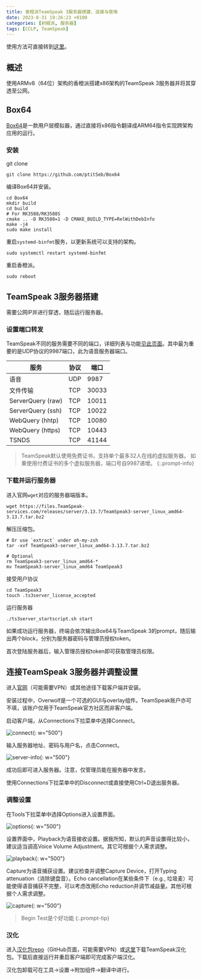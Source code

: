 ```yaml
---
title: 香橙派TeamSpeak 3服务器搭建、连接与使用
date: 2023-8-31 19:26:23 +0100
categories: [剁椒派, 服务器]
tags: [CCLP, TeamSpeak]
---
```


使用方法可直接转到[这里](#连接TeamSpeak-3服务器并调整设置)。

## 概述

使用ARMv8（64位）架构的香橙派搭建x86架构的TeamSpeak 3服务器并将其穿透至公网。

## Box64

[Box64](https://github.com/ptitSeb/Box64)是一款用户层模拟器，通过直接将x86指令翻译成ARM64指令实现跨架构应用的运行。

### 安装

git clone

```shell
git clone https://github.com/ptitSeb/Box64
```

编译Box64并安装。

```shell
cd Box64
mkdir build
cd build
# For RK3588/RK3588S
cmake .. -D RK3588=1 -D CMAKE_BUILD_TYPE=RelWithDebInfo
make -j4  
sudo make install
```

重启`systemd-binfmt`服务，以更新系统可以支持的架构。

```shell
sudo systemctl restart systemd-binfmt
```

重启香橙派。

```shell
sudo reboot
```

## TeamSpeak 3服务器搭建

需要公网IP并进行穿透，随后运行服务器。

### 设置端口转发

TeamSpeak不同的服务需要不同的端口，详细列表与功能[见此页面](https://support.TeamSpeak.com/hc/en-us/articles/360002712257-Which-ports-does-the-TeamSpeak-3-server-use-)。其中最为重要的是UDP协议的9987端口，此为语音服务器端口。

| 服务              | 协议 | 端口  |
|-------------------|------|-------|
| 语音              | UDP  | 9987  |
| 文件传输          | TCP  | 30033 |
| ServerQuery (raw) | TCP  | 10011 |
| ServerQuery (ssh) | TCP  | 10022 |
| WebQuery (hhtp)   | TCP  | 10080 |
| WebQuery (https)  | TCP  | 10443 |
| TSNDS             | TCP  | 41144 |

> TeamSpeak默认使用免费证书，支持单个最多32人在线的虚拟服务器。
> 如果使用付费证书的多个虚拟服务器，端口号自9987递增。
{:.prompt-info}

### 下载并运行服务器

进入官网`wget`对应的服务器端版本。

```shell
wget https://files.TeamSpeak-services.com/releases/server/3.13.7/TeamSpeak3-server_linux_amd64-3.13.7.tar.bz2
```

解压压缩包。

```shell
# Or use `extract` under oh-my-zsh
tar -xvf TeamSpeak3-server_linux_amd64-3.13.7.tar.bz2
```

```shell
# Optional 
rm TeamSpeak3-server_linux_amd64-*
mv TeamSpeak3-server_linux_amd64 TeamSpeak3
```

接受用户协议

```shell
cd TeamSpeak3
touch .ts3server_license_accepted
```

运行服务器

```shell
./ts3server_startscript.sh start
```

如果成功运行服务器，终端会依次输出Box64与TeamSpeak 3的prompt，随后输出两个block，分别为服务器密码与管理员授权token。

首次登陆服务器后，输入管理员授权token即可获取管理员权限。

## 连接TeamSpeak 3服务器并调整设置

进入[官网](https://TeamSpeak.com/en/downloads/#client)（可能需要VPN）或其他途径下载客户端并安装。

安装过程中，Overwolf是一个可选的GUI与overlay组件。TeamSpeak账户亦可不填，该账户仅用于TeamSpeak官方社区而非客户端。

启动客户端，从Connections下拉菜单中选择Connect。

![connect](/assets/posts/2023-08-31-200603.png){: w="500"}

输入服务器地址、密码与用户名，点击Connect。

![server-info](/assets/posts/2023-08-31-200842.png){: w="500"}

成功后即可进入服务器。注意，仅管理员能在服务器中发言。

使用Connections下拉菜单中的Disconnect或直接使用Ctrl+D退出服务器。

### 调整设置

在Tools下拉菜单中选择Options进入设置界面。

![options](/assets/posts/2023-08-31-200853.png){: w="500"}

设置界面中，Playback为语音接收设置。据我所知，默认的声音设置得比较小，建议适当调高Voice Volume Adjustment。其它可根据个人需求调整。

![playback](/assets/posts/2023-08-31-200926.png){: w="500"}

Capture为语音捕获设置。建议检查并调整Capture Device，打开Typing attenuation（消除键盘音）。Echo
cancellation在某些条件下（e.g., 垃圾麦）可能使得语音捕获不完整，可以考虑改用Echo reduction并调节减益量。其他可根据个人需求调整。

![capture](/assets/posts/2023-08-31-200930.png){: w="500"}

> Begin Test是个好功能
{:.prompt-tip}

### 汉化

进入[汉化包repo](https://github.com/VigorousPro/TS3-Translation_zh-CN/releases)（GitHub页面，可能需要VPN）或[这里](/assets/lib/Chinese_Translation_zh-CN.ts3_translation)下载TeamSpeak汉化包。下载后直接运行并重启客户端即可完成客户端汉化。

汉化包卸载可在工具->设置->附加组件->翻译中进行。
